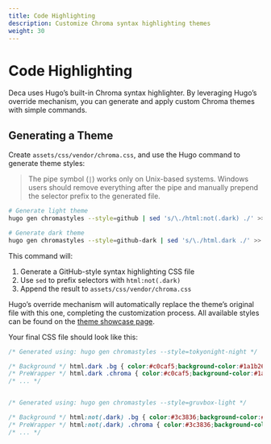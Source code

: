 ```yaml
---
title: Code Highlighting
description: Customize Chroma syntax highlighting themes
weight: 30
---
```


# Code Highlighting

Deca uses Hugo’s built-in Chroma syntax highlighter. By leveraging Hugo’s override mechanism, you can generate and apply custom Chroma themes with simple commands.

## Generating a Theme

Create `assets/css/vendor/chroma.css`, and use the Hugo command to generate theme styles:

> The pipe symbol (`|`) works only on Unix-based systems. Windows users should remove everything after the pipe and manually prepend the selector prefix to the generated file.

```bash
# Generate light theme
hugo gen chromastyles --style=github | sed 's/\./html:not(.dark) ./' >> assets/css/vendor/chroma.css

# Generate dark theme
hugo gen chromastyles --style=github-dark | sed 's/\./html.dark ./' >> assets/css/vendor/chroma.css
```

This command will:

1. Generate a GitHub-style syntax highlighting CSS file
2. Use `sed` to prefix selectors with `html:not(.dark)`
3. Append the result to `assets/css/vendor/chroma.css`

Hugo’s override mechanism will automatically replace the theme’s original file with this one, completing the customization process.
All available styles can be found on the [theme showcase page](https://xyproto.github.io/splash/docs/).

Your final CSS file should look like this:

```css
/* Generated using: hugo gen chromastyles --style=tokyonight-night */

/* Background */ html.dark .bg { color:#c0caf5;background-color:#1a1b26; }
/* PreWrapper */ html.dark .chroma { color:#c0caf5;background-color:#1a1b26; }
/* ... */


/* Generated using: hugo gen chromastyles --style=gruvbox-light */

/* Background */ html:not(.dark) .bg { color:#3c3836;background-color:#fbf1c7; }
/* PreWrapper */ html:not(.dark) .chroma { color:#3c3836;background-color:#fbf1c7; }
/* ... */
```
